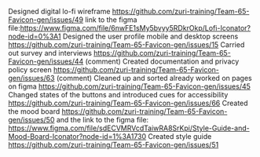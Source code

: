 Designed digital lo-fi wireframe https://github.com/zuri-training/Team-65-Favicon-gen/issues/49 link to the figma file:https://www.figma.com/file/6nwFE1sMy5bvyy5RDkrOkp/Lofi-Iconator?node-id=0%3A1
Designed the user profile mobile and desktop screens https://github.com/zuri-training/Team-65-Favicon-gen/issues/15
Carried out survey and interviews https://github.com/zuri-training/Team-65-Favicon-gen/issues/44 (comment)
Created documentation and privacy policy screen https://github.com/zuri-training/Team-65-Favicon-gen/issues/63 (comment)
Cleaned up and sorted already worked on pages on figma https://github.com/zuri-training/Team-65-Favicon-gen/issues/45
Changed states of the buttons and introduced cues for accessibility https://github.com/zuri-training/Team-65-Favicon-gen/issues/66
Created the mood board https://github.com/zuri-training/Team-65-Favicon-gen/issues/50 and the link to the figma file: https://www.figma.com/file/sdECVMRVcdTaiwRA8SrKpi/Style-Guide-and-Mood-Board-Iconator?node-id=1%3A1730
Created style guide https://github.com/zuri-training/Team-65-Favicon-gen/issues/51
